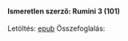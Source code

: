 #### <a name="id_1425">Ismeretlen szerző: Rumini 3 (101)</a>
Letöltés: [epub](https://github.com/BercziSandor/calibre_lib/raw/main/Ismeretlen%20szerzo/Rumini%203%20%281425%29/Rumini%203%20-%20Ismeretlen%20szerzo.epub)
Összefoglalás:


